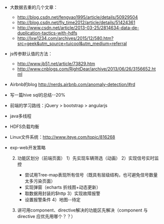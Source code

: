 
* 大数据去重的几个文章：
  * http://blog.csdn.net/fengyao1995/article/details/50929504
  * http://blog.csdn.net/fly_time2012/article/details/51424361
  * http://www.csdn.net/article/2013-03-25/2814634-data-de-duplication-tactics-with-hdfs
  * http://lxw1234.com/archives/2015/12/580.htm?src=geek&utm_source=tuicool&utm_medium=referral

  
* js传参默认值的方法：
  * http://www.jb51.net/article/73829.htm
  * http://www.cnblogs.com/RightDear/archive/2013/06/26/3156652.html
  
  
* Airbnb的blog http://nerds.airbnb.com/anomaly-detection/#rd


* 写一篇hive sql的总结--20%

* 前端的学习路线：jQuery > bootstrap > angularjs


* java多线程

* HDFS负载均衡

- Linux文件系统：http://www.iteye.com/topic/816268

* exp-web开发策略

  <!--1. leaflet 用法（对地图感兴趣）-->
  2. 功能区划分（前端页面）
    1）先实现车辆筛选（动画）
    2）实现信号实时监控
       - 尝试用Tree-map表现所有信号（既具有层级结构，也可避免信号数量太多污染页面）
       - 实现弹窗（echarts 折线图+动态更新）
       - 取数据用封装的$http
    3）实现故障报警
       - 设置报警条件
    4）地图--待定

  3. 讲可用component、directive解决的功能区先解决（component 与 directive 应优先用哪个？？）